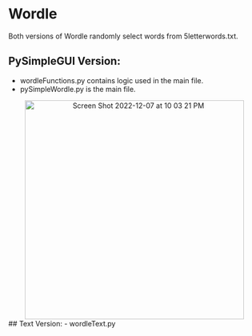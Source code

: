 # Wordle
Both versions of Wordle randomly select words from 5letterwords.txt.

## PySimpleGUI Version: 
- wordleFunctions.py contains logic used in the main file.
- pySimpleWordle.py is the main file. 

<div align="center">
<img width="438" alt="Screen Shot 2022-12-07 at 10 03 21 PM" src="https://user-images.githubusercontent.com/76240464/209466397-c9983357-7a9c-4aa9-a808-864827506031.png">

<div align="left">
## Text Version: 
- wordleText.py
